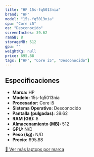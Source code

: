 ```yaml
---
title: "HP 15s-fq5013nia"
brand: "HP"
model: "15s-fq5013nia"
cpu: "Core i5"
os: "Desconocido"
screenInches: 39.62
ramGB: 8
storageMB: 512
gpu: ""
weightKg: null
price: 695.88
tags: ["HP", "Core i5", "Desconocido"]
---
```

## Especificaciones

- **Marca:** HP
- **Modelo:** 15s-fq5013nia
- **Procesador:** Core i5
- **Sistema Operativo:** Desconocido
- **Pantalla (pulgadas):** 39.62
- **RAM (GB):** 8
- **Almacenamiento (MB):** 512
- **GPU:** N/D
- **Peso (kg):** N/D
- **Precio:** 695.88

[:rocket: Ver más laptops por marca](/brand/hp)
